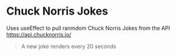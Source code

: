 # Chuck Norris Jokes

Uses useEffect to pull ranmdom Chuck Norris Jokes from the API https://api.chucknorris.io/

>A new joke renders every 20 seconds
